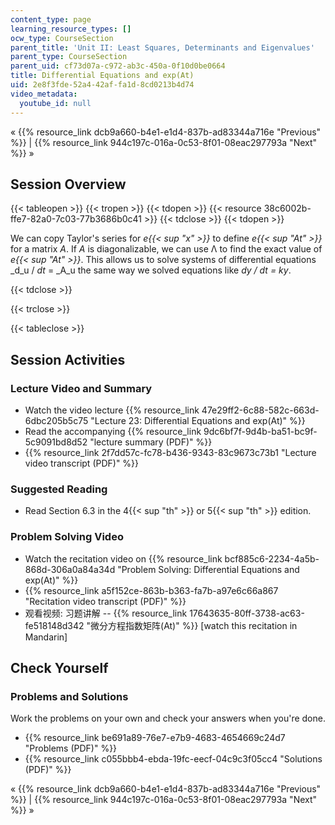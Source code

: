 ```yaml
---
content_type: page
learning_resource_types: []
ocw_type: CourseSection
parent_title: 'Unit II: Least Squares, Determinants and Eigenvalues'
parent_type: CourseSection
parent_uid: cf73d07a-c972-ab3c-450a-0f10d0be0664
title: Differential Equations and exp(At)
uid: 2e8f3fde-52a4-42af-fa1d-8cd0213b4d74
video_metadata:
  youtube_id: null
---
```


« {{% resource_link dcb9a660-b4e1-e1d4-837b-ad83344a716e "Previous" %}} | {{% resource_link 944c197c-016a-0c53-8f01-08eac297793a "Next" %}} »

Session Overview
----------------

{{< tableopen >}}
{{< tropen >}}
{{< tdopen >}}
{{< resource 38c6002b-ffe7-82a0-7c03-77b3686b0c41 >}}
{{< tdclose >}}
{{< tdopen >}}


We can copy Taylor's series for _e{{< sup "x" >}}_ to define _e{{< sup "At" >}}_ for a matrix _A_. If _A_ is diagonalizable, we can use Λ to find the exact value of _e{{< sup "At" >}}_. This allows us to solve systems of differential equations _d_u / _dt_ = _A_u the same way we solved equations like _dy / dt = ky_.


{{< tdclose >}}

{{< trclose >}}

{{< tableclose >}}

Session Activities
------------------

### Lecture Video and Summary

*   Watch the video lecture {{% resource_link 47e29ff2-6c88-582c-663d-6dbc205b5c75 "Lecture 23: Differential Equations and exp(At)" %}}
*   Read the accompanying {{% resource_link 9dc6bf7f-9d4b-ba51-bc9f-5c9091bd8d52 "lecture summary (PDF)" %}}
*   {{% resource_link 2f7dd57c-fc78-b436-9343-83c9673c73b1 "Lecture video transcript (PDF)" %}}

### Suggested Reading

*   Read Section 6.3 in the 4{{< sup "th" >}} or 5{{< sup "th" >}} edition.

### Problem Solving Video

*   Watch the recitation video on {{% resource_link bcf885c6-2234-4a5b-868d-306a0a84a34d "Problem Solving: Differential Equations and exp(At)" %}}
*   {{% resource_link a5f152ce-863b-b363-fa7b-a97e6c66a867 "Recitation video transcript (PDF)" %}}
*   观看视频: 习题讲解 -- {{% resource_link 17643635-80ff-3738-ac63-fe518148d342 "微分方程指数矩阵(At)" %}} \[watch this recitation in Mandarin\]

Check Yourself
--------------

### Problems and Solutions

Work the problems on your own and check your answers when you're done.

*   {{% resource_link be691a89-76e7-e7b9-4683-4654669c24d7 "Problems (PDF)" %}}
*   {{% resource_link c055bbb4-ebda-19fc-eecf-04c9c3f05cc4 "Solutions (PDF)" %}}

« {{% resource_link dcb9a660-b4e1-e1d4-837b-ad83344a716e "Previous" %}} | {{% resource_link 944c197c-016a-0c53-8f01-08eac297793a "Next" %}} »